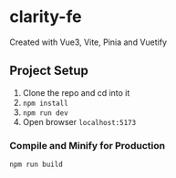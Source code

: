 # clarity-fe

Created with Vue3, Vite, Pinia and Vuetify

## Project Setup

1. Clone the repo and cd into it
2. `npm install`
3. `npm run dev`
4. Open browser `localhost:5173`

### Compile and Minify for Production
```sh
npm run build
```

